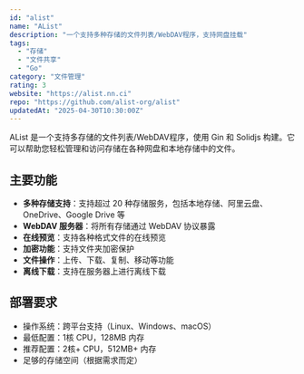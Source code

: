 ```yaml
---
id: "alist"
name: "AList"
description: "一个支持多种存储的文件列表/WebDAV程序，支持网盘挂载"
tags:
  - "存储"
  - "文件共享"
  - "Go"
category: "文件管理"
rating: 3
website: "https://alist.nn.ci"
repo: "https://github.com/alist-org/alist"
updatedAt: "2025-04-30T10:30:00Z"
---
```


AList 是一个支持多存储的文件列表/WebDAV程序，使用 Gin 和 Solidjs 构建。它可以帮助您轻松管理和访问存储在各种网盘和本地存储中的文件。

## 主要功能

- **多种存储支持**：支持超过 20 种存储服务，包括本地存储、阿里云盘、OneDrive、Google Drive 等
- **WebDAV 服务器**：将所有存储通过 WebDAV 协议暴露
- **在线预览**：支持各种格式文件的在线预览
- **加密功能**：支持文件夹加密保护
- **文件操作**：上传、下载、复制、移动等功能
- **离线下载**：支持在服务器上进行离线下载

## 部署要求

- 操作系统：跨平台支持（Linux、Windows、macOS）
- 最低配置：1核 CPU，128MB 内存
- 推荐配置：2核+ CPU，512MB+ 内存
- 足够的存储空间（根据需求而定） 